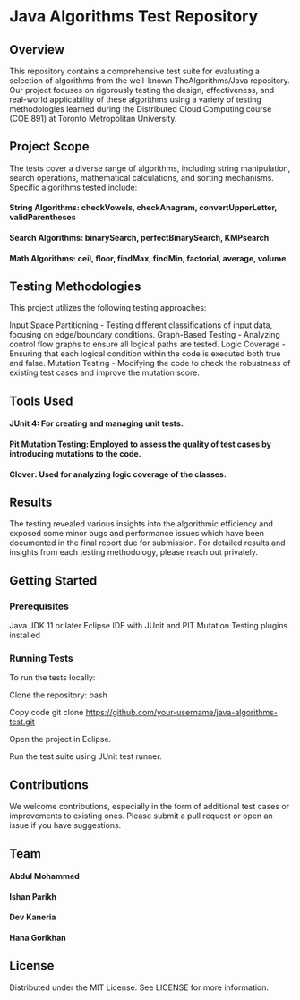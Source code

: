 # Java Algorithms Test Repository

## Overview

This repository contains a comprehensive test suite for evaluating a selection of algorithms from the well-known TheAlgorithms/Java repository. Our project focuses on rigorously testing the design, effectiveness, and real-world applicability of these algorithms using a variety of testing methodologies learned during the Distributed Cloud Computing course (COE 891) at Toronto Metropolitan University.

## Project Scope

The tests cover a diverse range of algorithms, including string manipulation, search operations, mathematical calculations, and sorting mechanisms. Specific algorithms tested include:

#### String Algorithms: checkVowels, checkAnagram, convertUpperLetter, validParentheses

#### Search Algorithms: binarySearch, perfectBinarySearch, KMPsearch

#### Math Algorithms: ceil, floor, findMax, findMin, factorial, average, volume

## Testing Methodologies

This project utilizes the following testing approaches:

Input Space Partitioning - Testing different classifications of input data, focusing on edge/boundary conditions.
Graph-Based Testing - Analyzing control flow graphs to ensure all logical paths are tested.
Logic Coverage - Ensuring that each logical condition within the code is executed both true and false.
Mutation Testing - Modifying the code to check the robustness of existing test cases and improve the mutation score.


## Tools Used
#### JUnit 4: For creating and managing unit tests.

#### Pit Mutation Testing: Employed to assess the quality of test cases by introducing mutations to the code.

#### Clover: Used for analyzing logic coverage of the classes.

## Results
The testing revealed various insights into the algorithmic efficiency and exposed some minor bugs and performance issues which have been documented in the final report due for submission. For detailed results and insights from each testing methodology, please reach out privately.

## Getting Started

### Prerequisites

Java JDK 11 or later
Eclipse IDE with JUnit and PIT Mutation Testing plugins installed

### Running Tests
To run the tests locally:

Clone the repository:
bash

Copy code
git clone https://github.com/your-username/java-algorithms-test.git

Open the project in Eclipse.

Run the test suite using JUnit test runner.

## Contributions
We welcome contributions, especially in the form of additional test cases or improvements to existing ones. Please submit a pull request or open an issue if you have suggestions.

## Team
#### Abdul Mohammed

#### Ishan Parikh

#### Dev Kaneria

#### Hana Gorikhan

## License
Distributed under the MIT License. See LICENSE for more information.
